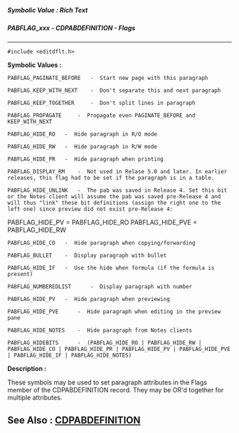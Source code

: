 ##### Symbolic Value : Rich Text
##### PABFLAG_xxx - CDPABDEFINITION - Flags
---
```
#include <editdflt.h>
```

**Symbolic Values :**

	PABFLAG_PAGINATE_BEFORE	  -  Start new page with this paragraph

	PABFLAG_KEEP_WITH_NEXT	  -  Don't separate this and next paragraph

	PABFLAG_KEEP_TOGETHER	  -  Don't split lines in paragraph

	PABFLAG_PROPAGATE	  -  Propagate even PAGINATE_BEFORE and KEEP_WITH_NEXT

	PABFLAG_HIDE_RO	  -  Hide paragraph in R/O mode

	PABFLAG_HIDE_RW	  -  Hide paragraph in R/W mode

	PABFLAG_HIDE_PR	  -  Hide paragraph when printing

	PABFLAG_DISPLAY_RM	  -  Not used in Relase 5.0 and later. In earlier releases, this flag had to be set if the paragraph is in a table.

	PABFLAG_HIDE_UNLINK	  -  The pab was saved in Release 4. Set this bit or the Notes client will assume the pab was saved pre-Release 4 and will thus "link" these bit definitions (assign the right one to the left one) since preview did not exist pre-Release 4:
PABFLAG_HIDE_PV = PABFLAG_HIDE_RO
PABFLAG_HIDE_PVE = PABFLAG_HIDE_RW

	PABFLAG_HIDE_CO	  -  Hide paragraph when copying/forwarding

	PABFLAG_BULLET	  -  Display paragraph with bullet

	PABFLAG_HIDE_IF	  -  Use the hide when formula (if the formula is present)

	PABFLAG_NUMBEREDLIST	  -  Display paragraph with number

	PABFLAG_HIDE_PV	  -  Hide paragraph when previewing

	PABFLAG_HIDE_PVE	  -  Hide paragraph when editing in the preview pane

	PABFLAG_HIDE_NOTES	  -  Hide paragraph from Notes clients

	PABFLAG_HIDEBITS	  -  (PABFLAG_HIDE_RO | PABFLAG_HIDE_RW | PABFLAG_HIDE_CO | PABFLAG_HIDE_PR | PABFLAG_HIDE_PV | PABFLAG_HIDE_PVE | PABFLAG_HIDE_IF | PABFLAG_HIDE_NOTES)


**Description :**

These symbols may be used to set paragraph attributes in the Flags member of the CDPABDEFINITION record.  They may be OR'd together for multiple attributes.


**See Also :**
[CDPABDEFINITION](/domino-c-api-docs/reference/Data/CDPABDEFINITION)
---
